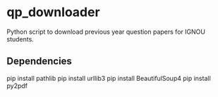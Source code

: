 # qp_downloader
Python script to download previous year question papers for IGNOU students.

## Dependencies
pip install pathlib
pip install urllib3
pip install BeautifulSoup4
pip install py2pdf
